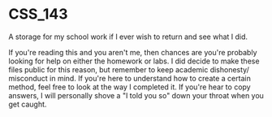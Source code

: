 # CSS_143
A storage for my school work if I ever wish to return and see what I did.

If you're reading this and you aren't me, then chances are you're probably looking for help on either the homework or labs. I did decide to 
make these files public for this reason, but remember to keep academic dishonesty/ misconduct in mind. If you're here to understand how to 
create a certain method, feel free to look at the way I completed it. If you're hear to copy answers, I will personally shove a "I told you
so" down your throat when you get caught. 

